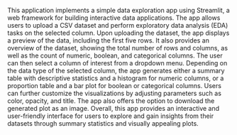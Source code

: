 This application implements a simple data exploration app using Streamlit, a web framework for building interactive data applications. The app allows users to upload a CSV dataset and perform exploratory data analysis (EDA) tasks on the selected column. Upon uploading the dataset, the app displays a preview of the data, including the first five rows. It also provides an overview of the dataset, showing the total number of rows and columns, as well as the count of numeric, boolean, and categorical columns. The user can then select a column of interest from a dropdown menu. Depending on the data type of the selected column, the app generates either a summary table with descriptive statistics and a histogram for numeric columns, or a proportion table and a bar plot for boolean or categorical columns. Users can further customize the visualizations by adjusting parameters such as color, opacity, and title. The app also offers the option to download the generated plot as an image. Overall, this app provides an interactive and user-friendly interface for users to explore and gain insights from their datasets through summary statistics and visually appealing plots.